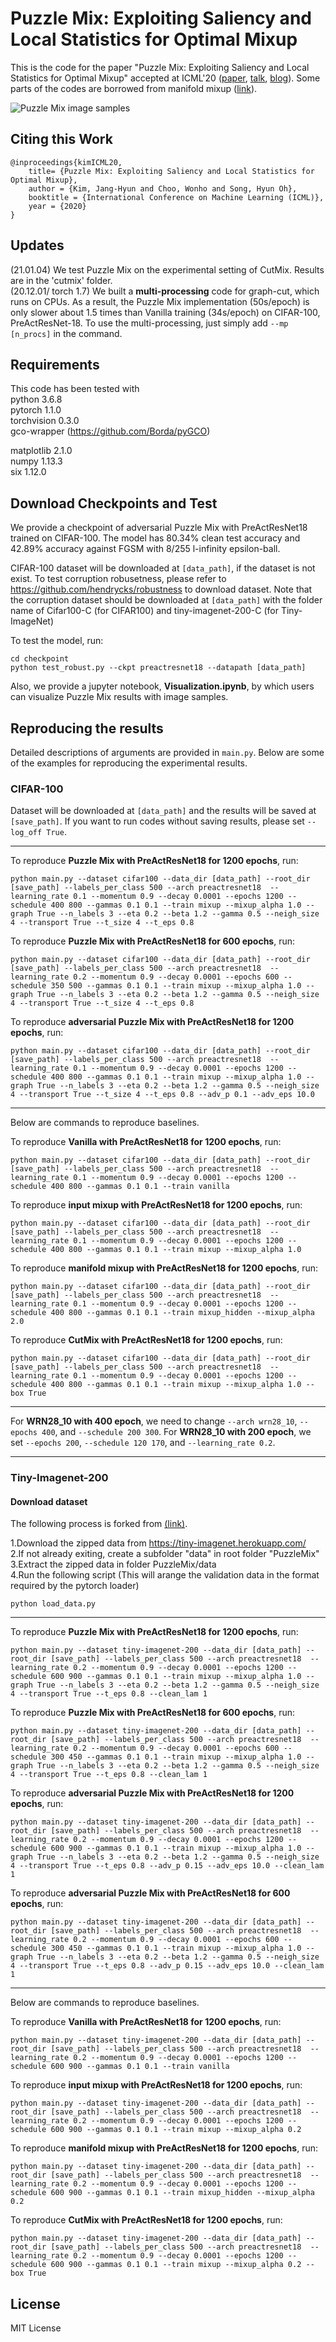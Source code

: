 # Puzzle Mix: Exploiting Saliency and Local Statistics for Optimal Mixup

This is the code for the paper "Puzzle Mix: Exploiting Saliency and Local Statistics for Optimal Mixup" accepted at ICML'20 ([paper](https://arxiv.org/abs/2009.06962), [talk](https://icml.cc/virtual/2020/paper/6827), [blog](https://mllab.snu.ac.kr/kim-ICML2020.html)). Some parts of the codes are borrowed from manifold mixup ([link](https://github.com/vikasverma1077/manifold_mixup/tree/master/supervised)).

![Puzzle Mix image samples](figures/image_sample.png)

## Citing this Work 
```
@inproceedings{kimICML20,
    title= {Puzzle Mix: Exploiting Saliency and Local Statistics for Optimal Mixup},
    author = {Kim, Jang-Hyun and Choo, Wonho and Song, Hyun Oh},
    booktitle = {International Conference on Machine Learning (ICML)},
    year = {2020}
}
```

## Updates 
(21.01.04) We test Puzzle Mix on the experimental setting of CutMix. Results are in the 'cutmix' folder.  
(20.12.01/ torch 1.7) We built a **multi-processing** code for graph-cut, which runs on CPUs. As a result, the Puzzle Mix implementation (50s/epoch) is only slower about 1.5 times than Vanilla training (34s/epoch) on CIFAR-100, PreActResNet-18. 
To use the multi-processing, just simply add `--mp [n_procs]` in the command. 

## Requirements
This code has been tested with  
python 3.6.8  
pytorch 1.1.0  
torchvision 0.3.0  
gco-wrapper (https://github.com/Borda/pyGCO)

matplotlib 2.1.0  
numpy 1.13.3  
six 1.12.0  


## Download Checkpoints and Test
We provide a checkpoint of adversarial Puzzle Mix with PreActResNet18 trained on CIFAR-100. The model has 80.34% clean test accuracy and 42.89% accuracy against FGSM with 8/255 l-infinity epsilon-ball.

CIFAR-100 dataset will be downloaded at ```[data_path]```, if the dataset is not exist. To test corruption robusetness, please refer to https://github.com/hendrycks/robustness to download dataset. Note that the corruption dataset should be downloaded at ```[data_path]``` with the folder name of Cifar100-C (for CIFAR100) and tiny-imagenet-200-C (for Tiny-ImageNet)

To test the model, run:
```
cd checkpoint   
python test_robust.py --ckpt preactresnet18 --datapath [data_path]
```

Also, we provide a jupyter notebook, **Visualization.ipynb**, by which users can visualize Puzzle Mix results with image samples.   

## Reproducing the results
Detailed descriptions of arguments are provided in ```main.py```. Below are some of the examples for reproducing the experimental results. 

### CIFAR-100
Dataset will be downloaded at ```[data_path]``` and the results will be saved at ```[save_path]```. If you want to run codes without saving results, please set ```--log_off True```.

---------------------
To reproduce **Puzzle Mix with PreActResNet18 for 1200 epochs**, run:
```
python main.py --dataset cifar100 --data_dir [data_path] --root_dir [save_path] --labels_per_class 500 --arch preactresnet18  --learning_rate 0.1 --momentum 0.9 --decay 0.0001 --epochs 1200 --schedule 400 800 --gammas 0.1 0.1 --train mixup --mixup_alpha 1.0 --graph True --n_labels 3 --eta 0.2 --beta 1.2 --gamma 0.5 --neigh_size 4 --transport True --t_size 4 --t_eps 0.8
```

To reproduce **Puzzle Mix with PreActResNet18 for 600 epochs**, run:
```
python main.py --dataset cifar100 --data_dir [data_path] --root_dir [save_path] --labels_per_class 500 --arch preactresnet18  --learning_rate 0.2 --momentum 0.9 --decay 0.0001 --epochs 600 --schedule 350 500 --gammas 0.1 0.1 --train mixup --mixup_alpha 1.0 --graph True --n_labels 3 --eta 0.2 --beta 1.2 --gamma 0.5 --neigh_size 4 --transport True --t_size 4 --t_eps 0.8
```

To reproduce **adversarial Puzzle Mix with PreActResNet18 for 1200 epochs**, run:
```
python main.py --dataset cifar100 --data_dir [data_path] --root_dir [save_path] --labels_per_class 500 --arch preactresnet18  --learning_rate 0.1 --momentum 0.9 --decay 0.0001 --epochs 1200 --schedule 400 800 --gammas 0.1 0.1 --train mixup --mixup_alpha 1.0 --graph True --n_labels 3 --eta 0.2 --beta 1.2 --gamma 0.5 --neigh_size 4 --transport True --t_size 4 --t_eps 0.8 --adv_p 0.1 --adv_eps 10.0
```

---------------------
Below are commands to reproduce baselines.

To reproduce **Vanilla with PreActResNet18 for 1200 epochs**, run:
```
python main.py --dataset cifar100 --data_dir [data_path] --root_dir [save_path] --labels_per_class 500 --arch preactresnet18  --learning_rate 0.1 --momentum 0.9 --decay 0.0001 --epochs 1200 --schedule 400 800 --gammas 0.1 0.1 --train vanilla
```

To reproduce **input mixup with PreActResNet18 for 1200 epochs**, run:
```
python main.py --dataset cifar100 --data_dir [data_path] --root_dir [save_path] --labels_per_class 500 --arch preactresnet18  --learning_rate 0.1 --momentum 0.9 --decay 0.0001 --epochs 1200 --schedule 400 800 --gammas 0.1 0.1 --train mixup --mixup_alpha 1.0
```

To reproduce **manifold mixup with PreActResNet18 for 1200 epochs**, run:
```
python main.py --dataset cifar100 --data_dir [data_path] --root_dir [save_path] --labels_per_class 500 --arch preactresnet18  --learning_rate 0.1 --momentum 0.9 --decay 0.0001 --epochs 1200 --schedule 400 800 --gammas 0.1 0.1 --train mixup_hidden --mixup_alpha 2.0
```

To reproduce **CutMix with PreActResNet18 for 1200 epochs**, run:
```
python main.py --dataset cifar100 --data_dir [data_path] --root_dir [save_path] --labels_per_class 500 --arch preactresnet18  --learning_rate 0.1 --momentum 0.9 --decay 0.0001 --epochs 1200 --schedule 400 800 --gammas 0.1 0.1 --train mixup --mixup_alpha 1.0 --box True
```

---------------------
For **WRN28_10 with 400 epoch**, we need to change ```--arch wrn28_10```, ```--epochs 400```, and ```--schedule 200 300```. For **WRN28_10 with 200 epoch**, we set ```--epochs 200```, ```--schedule 120 170```, and ```--learning_rate 0.2```.


---------------------
### Tiny-Imagenet-200

#### Download dataset
The following process is forked from [(link)](https://github.com/vikasverma1077/manifold_mixup/tree/master/supervised).

1.Download the zipped data from https://tiny-imagenet.herokuapp.com/  
2.If not already exiting, create a subfolder "data" in root folder "PuzzleMix"  
3.Extract the zipped data in folder PuzzleMix/data  
4.Run the following script (This will arange the validation data in the format required by the pytorch loader)
```
python load_data.py
```

---------------------
To reproduce **Puzzle Mix with PreActResNet18 for 1200 epochs**, run:
```
python main.py --dataset tiny-imagenet-200 --data_dir [data_path] --root_dir [save_path] --labels_per_class 500 --arch preactresnet18  --learning_rate 0.2 --momentum 0.9 --decay 0.0001 --epochs 1200 --schedule 600 900 --gammas 0.1 0.1 --train mixup --mixup_alpha 1.0 --graph True --n_labels 3 --eta 0.2 --beta 1.2 --gamma 0.5 --neigh_size 4 --transport True --t_eps 0.8 --clean_lam 1
```

To reproduce **Puzzle Mix with PreActResNet18 for 600 epochs**, run:
```
python main.py --dataset tiny-imagenet-200 --data_dir [data_path] --root_dir [save_path] --labels_per_class 500 --arch preactresnet18  --learning_rate 0.2 --momentum 0.9 --decay 0.0001 --epochs 600 --schedule 300 450 --gammas 0.1 0.1 --train mixup --mixup_alpha 1.0 --graph True --n_labels 3 --eta 0.2 --beta 1.2 --gamma 0.5 --neigh_size 4 --transport True --t_eps 0.8 --clean_lam 1
```

To reproduce **adversarial Puzzle Mix with PreActResNet18 for 1200 epochs**, run:
```
python main.py --dataset tiny-imagenet-200 --data_dir [data_path] --root_dir [save_path] --labels_per_class 500 --arch preactresnet18  --learning_rate 0.2 --momentum 0.9 --decay 0.0001 --epochs 1200 --schedule 600 900 --gammas 0.1 0.1 --train mixup --mixup_alpha 1.0 --graph True --n_labels 3 --eta 0.2 --beta 1.2 --gamma 0.5 --neigh_size 4 --transport True --t_eps 0.8 --adv_p 0.15 --adv_eps 10.0 --clean_lam 1
```

To reproduce **adversarial Puzzle Mix with PreActResNet18 for 600 epochs**, run:
```
python main.py --dataset tiny-imagenet-200 --data_dir [data_path] --root_dir [save_path] --labels_per_class 500 --arch preactresnet18  --learning_rate 0.2 --momentum 0.9 --decay 0.0001 --epochs 600 --schedule 300 450 --gammas 0.1 0.1 --train mixup --mixup_alpha 1.0 --graph True --n_labels 3 --eta 0.2 --beta 1.2 --gamma 0.5 --neigh_size 4 --transport True --t_eps 0.8 --adv_p 0.15 --adv_eps 10.0 --clean_lam 1
```


---------------------
Below are commands to reproduce baselines.

To reproduce **Vanilla with PreActResNet18 for 1200 epochs**, run:
```
python main.py --dataset tiny-imagenet-200 --data_dir [data_path] --root_dir [save_path] --labels_per_class 500 --arch preactresnet18  --learning_rate 0.2 --momentum 0.9 --decay 0.0001 --epochs 1200 --schedule 600 900 --gammas 0.1 0.1 --train vanilla
```

To reproduce **input mixup with PreActResNet18 for 1200 epochs**, run:
```
python main.py --dataset tiny-imagenet-200 --data_dir [data_path] --root_dir [save_path] --labels_per_class 500 --arch preactresnet18  --learning_rate 0.2 --momentum 0.9 --decay 0.0001 --epochs 1200 --schedule 600 900 --gammas 0.1 0.1 --train mixup --mixup_alpha 0.2
```

To reproduce **manifold mixup with PreActResNet18 for 1200 epochs**, run:
```
python main.py --dataset tiny-imagenet-200 --data_dir [data_path] --root_dir [save_path] --labels_per_class 500 --arch preactresnet18  --learning_rate 0.2 --momentum 0.9 --decay 0.0001 --epochs 1200 --schedule 600 900 --gammas 0.1 0.1 --train mixup_hidden --mixup_alpha 0.2
```

To reproduce **CutMix with PreActResNet18 for 1200 epochs**, run:
```
python main.py --dataset tiny-imagenet-200 --data_dir [data_path] --root_dir [save_path] --labels_per_class 500 --arch preactresnet18  --learning_rate 0.2 --momentum 0.9 --decay 0.0001 --epochs 1200 --schedule 600 900 --gammas 0.1 0.1 --train mixup --mixup_alpha 0.2 --box True
```

## License
MIT License
